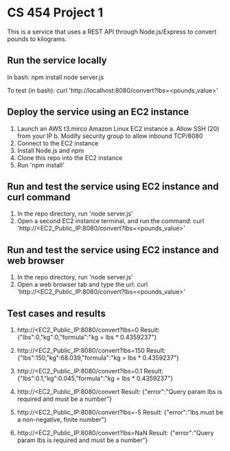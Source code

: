 # CS 454 Project 1
This is a service that uses a REST API through Node.js/Express to convert pounds to kilograms.

## Run the service locally  
In bash:
  npm install
  node server.js

To test (in bash):
  curl 'http://localhost:8080/convert?lbs=<pounds_value>'

## Deploy the service using an EC2 instance 
  1. Launch an AWS t3.mirco Amazon Linux EC2 instance
       a. Allow SSH (20) from your IP
       b. Modify security group to allow inbound TCP/8080
  2. Connect to the EC2 instance 
  3. Install Node.js and npm
  4. Clone this repo into the EC2 instance 
  5. Run 'npm install'

## Run and test the service using EC2 instance and curl command
  1. In the repo directory, run 'node server.js'
  2. Open a second EC2 instance terminal, and run the command:
     curl 'http://<EC2_Public_IP:8080/convert?lbs=<pounds_value>' 

## Run and test the service using EC2 instance and web browser
  1. In the repo directory, run 'node server.js'
  2. Open a web browser tab and type the url:
     curl 'http://<EC2_Public_IP:8080/convert?lbs=<pounds_value>'

## Test cases and results
  1. http://<EC2_Public_IP:8080/convert?lbs=0
     Result: {"lbs":0,"kg":0,"formula":"kg = lbs * 0.4359237"}

  2. http://<EC2_Public_IP:8080/convert?lbs=150
     Result: {"lbs":150,"kg":68.039,"formula":"kg = lbs * 0.4359237"}

  3. http://<EC2_Public_IP:8080/convert?lbs=0.1
     Result: {"lbs":0.1,"kg":0.045,"formula":"kg = lbs * 0.4359237"}

  4. http://<EC2_Public_IP:8080/convert
     Result: {"error":"Query param lbs is required and must be a number"}

  5. http://<EC2_Public_IP:8080/convert?lbs=-5
     Result: {"error":"lbs must be a non-negative, finite number"}

  6. http://<EC2_Public_IP:8080/convert?lbs=NaN
     Result: {"error":"Query param lbs is required and must be a number"}


